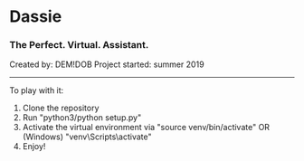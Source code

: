 # Dassie

### The Perfect. Virtual. Assistant.
Created by: DEM!DOB
Project started: summer 2019

---

To play with it:

1. Clone the repository
2. Run "python3/python setup.py"
3. Activate the virtual environment via "source venv/bin/activate" OR (Windows) "venv\Scripts\activate"
4. Enjoy!
